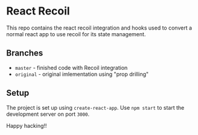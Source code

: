 # React Recoil

This repo contains the react recoil integration and hooks used to convert a normal react app to use recoil for its state management.

## Branches

- `master` - finished code with Recoil integration
- `original` - original imlementation using "prop drilling"

## Setup

The project is set up using `create-react-app`. Use `npm start` to start the development server on port `3000`.

Happy hacking!!

